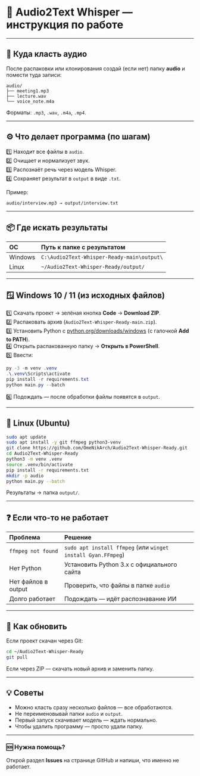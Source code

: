 # 🧠 Audio2Text Whisper — инструкция по работе

---

## 📂 Куда класть аудио

После распаковки или клонирования создай (если нет) папку **audio** и помести туда записи:
```
audio/
├── meeting1.mp3
├── lecture.wav
└── voice_note.m4a
```
Форматы: `.mp3`, `.wav`, `.m4a`, `.mp4`.

---

## ⚙️ Что делает программа (по шагам)
1️⃣ Находит все файлы в `audio`.  
2️⃣ Очищает и нормализует звук.  
3️⃣ Распознаёт речь через модель Whisper.  
4️⃣ Сохраняет результат в `output` в виде `.txt`.

Пример:  
```
audio/interview.mp3 → output/interview.txt
```

---

## 📦 Где искать результаты
| ОС | Путь к папке с результатом |
|:--|:--|
| Windows | `C:\Audio2Text-Whisper-Ready-main\output\` |
| Linux | `~/Audio2Text-Whisper-Ready/output/` |

---

## 🪟 Windows 10 / 11 (из исходных файлов)

1️⃣ Скачать проект → зелёная кнопка **Code** → **Download ZIP**.  
2️⃣ Распаковать архив (`Audio2Text-Whisper-Ready-main.zip`).  
3️⃣ Установить Python с [python.org/downloads/windows](https://www.python.org/downloads/windows/) (с галочкой **Add to PATH**).  
4️⃣ Открыть распакованную папку → **Открыть в PowerShell**.  
5️⃣ Ввести:
   ```powershell
   py -3 -m venv .venv
   .\.venv\Scripts\activate
   pip install -r requirements.txt
   python main.py --batch
   ```
6️⃣ Подождать — после обработки файлы появятся в `output`.

---

## 🐧 Linux (Ubuntu)

```bash
sudo apt update
sudo apt install -y git ffmpeg python3-venv
git clone https://github.com/OmeNikArch/Audio2Text-Whisper-Ready.git
cd Audio2Text-Whisper-Ready
python3 -m venv .venv
source .venv/bin/activate
pip install -r requirements.txt
mkdir -p audio
python main.py --batch
```
Результаты → папка `output/`.

---

## ❓ Если что-то не работает
| Проблема | Решение |
|:--|:--|
| `ffmpeg not found` | `sudo apt install ffmpeg` (или `winget install Gyan.FFmpeg`) |
| Нет Python | Установить Python 3.x с официального сайта |
| Нет файлов в output | Проверить, что файлы в папке `audio` |
| Долго работает | Подождать — идёт распознавание ИИ |

---

## 🔄 Как обновить
Если проект скачан через Git:
```bash
cd ~/Audio2Text-Whisper-Ready
git pull
```
Если через ZIP — скачать новый архив и заменить папку.

---

## 💡 Советы
- Можно класть сразу несколько файлов — все обработаются.  
- Не переименовывай папки `audio` и `output`.  
- Первый запуск скачивает модель — ждать нормально.  
- Чтобы удалить программу — просто удали папку.

---

### 🆘 Нужна помощь?
Открой раздел **Issues** на странице GitHub и напиши, что именно не работает.

